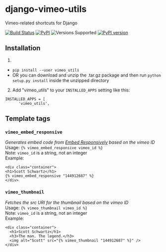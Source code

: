 # django-vimeo-utils  
Vimeo-related shortcuts for Django

[![Build Status](https://travis-ci.org/life-in-messiah/django-vimeo-utils.svg?branch=master)](https://travis-ci.org/life-in-messiah/django-vimeo-utils)
[![PyPI](https://img.shields.io/pypi/dm/vimeo_utils.svg)]()
![Versions Supported](https://img.shields.io/pypi/pyversions/vimeo_utils.svg)
[![PyPI version](https://img.shields.io/pypi/v/vimeo_utils.svg)](https://pypi.python.org/pypi/vimeo_utils/)

## Installation
1.  
  * `pip install --user vimeo_utils`  
  * OR you can download and unzip the .tar.gz package and then run `python setup.py install` inside the unzipped directory
2. Add "vimeo_utils" to your `INSTALLED_APPS` setting like this:
```
INSTALLED_APPS = [
      'vimeo_utils',
```

## Template tags

### `vimeo_embed_responsive`
*Generates embed code from [Embed Responsively](http://embedresponsively.com/) based on the vimeo ID*  
Usage: `{% vimeo_embed_responsive vimeo_id %}`  
Note: `vimeo_id` is a string, not an integer  
Example:
```
<div class="container">
<h1>Scott Schwartz</h1>
{% vimeo_embed_responsive "144912687" %}
</div>
```

### `vimeo_thumbnail`
*Fetches the src URI for the thumbnail based on the vimeo ID*  
Usage: `{% vimeo_thumbnail vimeo_id %}`  
Note: `vimeo_id` is a string, not an integer  
Example:
```
<div class="container">
  <h1>Scott Schwartz</h1>
  <h3>The man. The legend.</h3>
  <img alt="Scott" src="{% vimeo_thumbnail "144912687" %}" />
</div>
```
